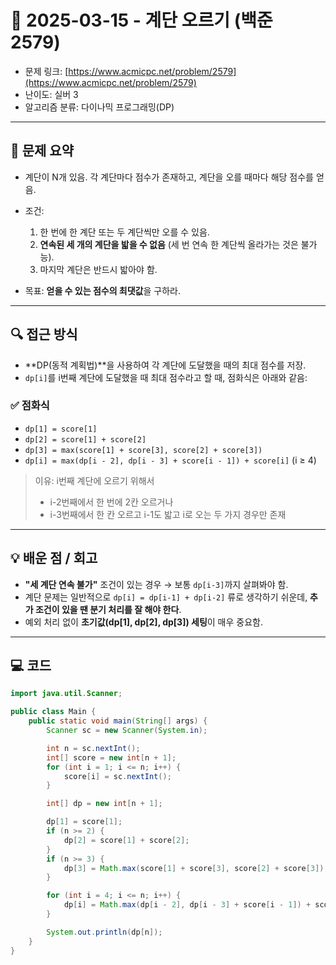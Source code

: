 # 📅 2025-03-15 - 계단 오르기 (백준 2579)

<!-- 문제 링크 -->
- 문제 링크: [https://www.acmicpc.net/problem/2579](https://www.acmicpc.net/problem/2579)
- 난이도: 실버 3
- 알고리즘 분류: 다이나믹 프로그래밍(DP)

---

## 📌 문제 요약

- 계단이 N개 있음. 각 계단마다 점수가 존재하고, 계단을 오를 때마다 해당 점수를 얻음.
- 조건:
    1. 한 번에 한 계단 또는 두 계단씩만 오를 수 있음.
    2. **연속된 세 개의 계단을 밟을 수 없음** (세 번 연속 한 계단씩 올라가는 것은 불가능).
    3. 마지막 계단은 반드시 밟아야 함.

- 목표: **얻을 수 있는 점수의 최댓값**을 구하라.

---

## 🔍 접근 방식

- **DP(동적 계획법)**을 사용하여 각 계단에 도달했을 때의 최대 점수를 저장.
- `dp[i]`를 i번째 계단에 도달했을 때 최대 점수라고 할 때, 점화식은 아래와 같음:

### ✅ 점화식

- `dp[1] = score[1]`
- `dp[2] = score[1] + score[2]`
- `dp[3] = max(score[1] + score[3], score[2] + score[3])`
- `dp[i] = max(dp[i - 2], dp[i - 3] + score[i - 1]) + score[i]` (i ≥ 4)

> 이유: i번째 계단에 오르기 위해서
> - i-2번째에서 한 번에 2칸 오르거나
> - i-3번째에서 한 칸 오르고 i-1도 밟고 i로 오는 두 가지 경우만 존재

---

## 💡 배운 점 / 회고

- **"세 계단 연속 불가"** 조건이 있는 경우 → 보통 `dp[i-3]`까지 살펴봐야 함.
- 계단 문제는 일반적으로 `dp[i] = dp[i-1] + dp[i-2]` 류로 생각하기 쉬운데, **추가 조건이 있을 땐 분기 처리를 잘 해야 한다**.
- 예외 처리 없이 **초기값(dp[1], dp[2], dp[3]) 세팅**이 매우 중요함.

---

## 💻 코드

```java
import java.util.Scanner;

public class Main {
    public static void main(String[] args) {
        Scanner sc = new Scanner(System.in);

        int n = sc.nextInt();
        int[] score = new int[n + 1];
        for (int i = 1; i <= n; i++) {
            score[i] = sc.nextInt();
        }

        int[] dp = new int[n + 1];

        dp[1] = score[1];
        if (n >= 2) {
            dp[2] = score[1] + score[2];
        }
        if (n >= 3) {
            dp[3] = Math.max(score[1] + score[3], score[2] + score[3]);
        }

        for (int i = 4; i <= n; i++) {
            dp[i] = Math.max(dp[i - 2], dp[i - 3] + score[i - 1]) + score[i];
        }

        System.out.println(dp[n]);
    }
}
